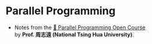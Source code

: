 # Parallel Programming
- Notes from the [🎥 Parallel Programming Open Course](https://www.youtube.com/playlist?list=PLS0SUwlYe8cxqw70UHOE5n4Lm-mXFXbZT)  
  by **Prof. 周志遠 (National Tsing Hua University)**.
